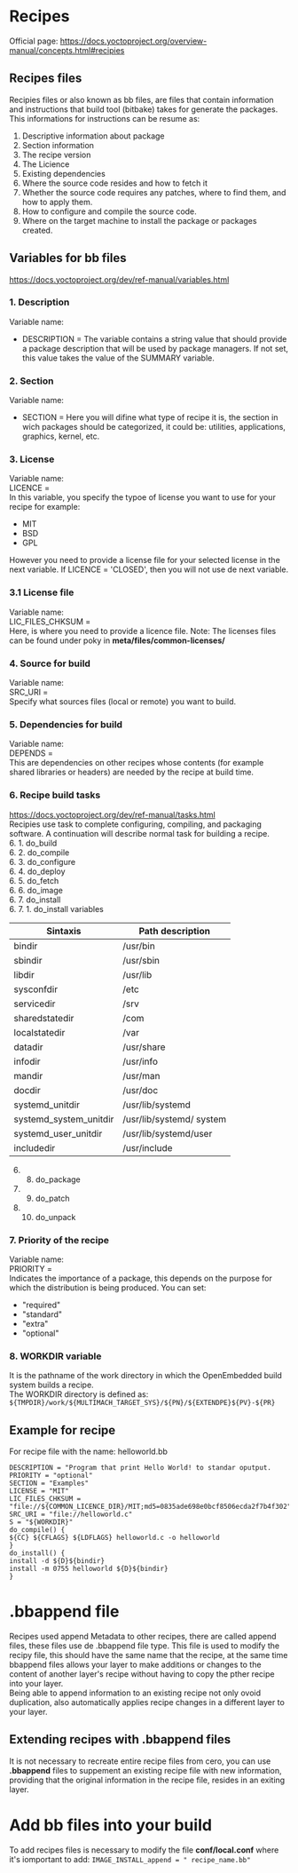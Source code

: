 # Recipes
Official page: https://docs.yoctoproject.org/overview-manual/concepts.html#recipies

## Recipes files
Recipies files or also known as bb files, are files that contain information and instructions that build tool (bitbake) takes for generate the packages. This informations for instructions can be resume as:
1. Descriptive information about package
2. Section information
2. The recipe version
3. The Licience
3. Existing dependencies 
4. Where the source code resides and how to fetch it 
5. Whether the source code requires any patches, where to find them, and how to apply them.
6. How to configure and compile the source code.
7. Where on the target machine to install the package or packages created.
## Variables for bb files
https://docs.yoctoproject.org/dev/ref-manual/variables.html
### 1. Description
Variable name:
- DESCRIPTION = 
The variable contains a string value that should provide a package description that will be used by package managers. If not set, this value takes the value of the SUMMARY variable.
### 2. Section
Variable name:
- SECTION = 
Here you will difine what type of recipe it is, the section in wich packages should be categorized, it could be: utilities, applications, graphics, kernel, etc.
### 3. License
Variable name:  
LICENCE =   
In this variable, you specify the typoe of license you want to use for your recipe for example:

- MIT
- BSD
- GPL  

However you need to provide a license file for your selected license in the next variable. If LICENCE = 'CLOSED', then you will not use de next variable.
### 3.1 License file
Variable name:  
LIC_FILES_CHKSUM =   
Here, is where you need to provide a licence file.
Note: The licenses files can be found under poky in **meta/files/common-licenses/**
### 4. Source for build
Variable name:  
SRC_URI =   
Specify what sources files (local or remote) you want to build. 
### 5. Dependencies for build
Variable name:  
DEPENDS =  
This are dependencies on other recipes whose contents (for example shared libraries or headers) are needed by the recipe at build time.
### 6. Recipe build tasks
https://docs.yoctoproject.org/dev/ref-manual/tasks.html  
Recipies use task to complete configuring, compiling, and packaging software. A continuation will describe normal task for building a recipe.  
6. 1. do_build  
6. 2. do_compile  
6. 3. do_configure  
6. 4. do_deploy  
6. 5. do_fetch  
6. 6. do_image  
6. 7. do_install  
6. 7. 1. do_install variables   

| Sintaxis             |      Path description |
|----------------------|-----------------------|
| bindir               |        /usr/bin       |
| sbindir   	       |        /usr/sbin      |
| libdir	           |        /usr/lib       |
| sysconfdir	       |        /etc           |
| servicedir	       |        /srv           | 
| sharedstatedir	   |        /com           |
| localstatedir	       |        /var           | 
| datadir	           |        /usr/share     |
| infodir	           |        /usr/info      |
| mandir	           |        /usr/man       |
| docdir	           |        /usr/doc       |
| systemd_unitdir	   |        /usr/lib/systemd |
| systemd_system_unitdir  | 	/usr/lib/systemd/ system |
| systemd_user_unitdir	  |     /usr/lib/systemd/user |  
| includedir	          |     /usr/include |  

6. 8. do_package  
6. 9. do_patch  
6. 10. do_unpack  
### 7. Priority of the recipe
Variable name:  
PRIORITY =  
Indicates the importance of a package, this depends on the purpose for which the distribution is being produced.
You can set:
- "required"
- "standard"
- "extra"
- "optional"
### 8. WORKDIR variable
It is the pathname of the work directory in which the OpenEmbedded build system builds a recipe.  
The WORKDIR directory is defined as:
``` ${TMPDIR}/work/${MULTIMACH_TARGET_SYS}/${PN}/${EXTENDPE}${PV}-${PR} ``` 

## Example for recipe
For recipe file with the name:  helloworld.bb 
```
DESCRIPTION = "Program that print Hello World! to standar oputput. 
PRIORITY = "optional" 
SECTION = "Examples" 
LICENSE = "MIT" 
LIC_FILES_CHKSUM = "file://${COMMON_LICENCE_DIR}/MIT;md5=0835ade698e0bcf8506ecda2f7b4f302" 
SRC_URI = "file://helloworld.c" 
S = "${WORKDIR}" 
do_compile() { 
${CC} ${CFLAGS} ${LDFLAGS} helloworld.c -o helloworld 
} 
do_install() { 
install -d ${D}${bindir} 
install -m 0755 helloworld ${D}${bindir} 
} 
```
# .bbappend file
Recipes used append Metadata to other recipes, there are called append files, these files use de .bbappend file type. This file is used to modify the recipy file, this should have the same name that the recipe, at the same time bbappend files allows your layer to make additions or changes to the content of another layer's recipe without having to copy the pther recipe into your layer.  
Being able to append information to an existing recipe not only ovoid duplication, also automatically applies recipe changes in a different layer to your layer.
## Extending recipes with .bbappend files
It is not necessary to recreate entire recipe files from cero, you can use **.bbappend** files to suppement an existing recipe file with new information, providing that the original information in the recipe file, resides in an exiting layer.
# Add bb files into your build
To add recipes files is necessary to modify the file **conf/local.conf** where it's iomportant to add:
``` IMAGE_INSTALL_append = " recipe_name.bb" ``` 
